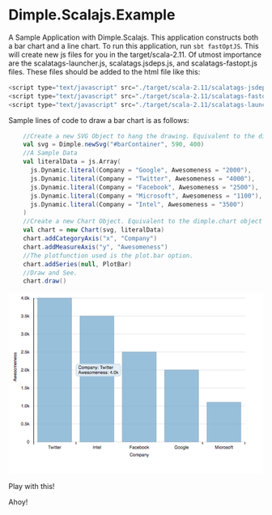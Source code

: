 # Dimple.Scalajs.Example
A Sample Application with Dimple.Scalajs. This application constructs both a bar chart and a line chart.
To run this application, run `sbt fastOptJS`. This will create new js files for you in the target/scala-2.11. Of utmost importance are the scalatags-launcher.js, scalatags.jsdeps.js, and scalatags-fastopt.js files. 
These files should be added to the html file like this:
```javascript
<script type="text/javascript" src="./target/scala-2.11/scalatags-jsdeps.js"></script>
<script type="text/javascript" src="./target/scala-2.11/scalatags-fastopt.js"></script>
<script type="text/javascript" src="./target/scala-2.11/scalatags-launcher.js"></script>
```
Sample lines of code to draw a bar chart is as follows:
```scala
    //Create a new SVG Object to hang the drawing. Equivalent to the dimple.newsvg function
    val svg = Dimple.newSvg("#barContainer", 590, 400) 
    //A Sample Data
    val literalData = js.Array(
      js.Dynamic.literal(Company = "Google", Awesomeness = "2000"),
      js.Dynamic.literal(Company = "Twitter", Awesomeness = "4000"),
      js.Dynamic.literal(Company = "Facebook", Awesomeness = "2500"),
      js.Dynamic.literal(Company = "Microsoft", Awesomeness = "1100"),
      js.Dynamic.literal(Company = "Intel", Awesomeness = "3500")
    )
    //Create a new Chart Object. Equivalent to the dimple.chart object
    val chart = new Chart(svg, literalData)
    chart.addCategoryAxis("x", "Company")
    chart.addMeasureAxis("y", "Awesomeness")
    //The plotfunction used is the plot.bar option.
    chart.addSeries(null, PlotBar)
    //Draw and See.
    chart.draw()
  ```

![Alt text](/Dimple.Scalajs.Example/Dimple.Scalajs.ExampleBar.scrnSht.png?raw=true "Bar Chart")

Play with this!

Ahoy!
